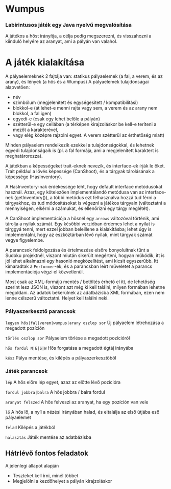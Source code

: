 # Wumpus
### Labirintusos játék egy Java nyelvű megvalósítása
A játékos a hőst irányítja, a célja pedig megszerezni, és visszahozni a kiinduló helyére az aranyat, ami a pályán van valahol.
# A játék kialakítása
A pályaelemeknek 2 fajtája van: statikus pályaelemek (a fal, a verem, és az arany), és lények (a hős és a Wumpus)
A pályaelemek tulajdonságai alapvetően:
- név
- szimbólum (megjelenített és egységesített / kompatibilitási)
- blokkol-e (át lehet-e menni rajta vagy sem, a verem és az arany nem blokkol, a fal igen)
- egyedi-e (csak egy lehet belőle a pályán)
- szétterül-e egy cellában (a térképen kirajzoláskor be kell-e teríteni a mezőt a karakterével, 
- vagy elég középre rajzolni egyet. A verem szétterül az érthetőség miatt)

Minden pályaelem rendelkezik ezekkel a tulajdonságokkal, és lehetnek egyedi tulajdonságaik is 
(pl. a fal formája, ami a megjelenített karaktert is meghatárorozza).

A játékban a képességeket trait-eknek nevezik, és interface-ek írják le őket. 
Trait például a lövés képessége (CanShoot), és a tárgyak tárolásának a képessége (HasInventory).

A HasInventory-nak érdekessége leht, hogy default interface metódusokat használ. 
Azaz, egy kötelezően implementálandó metódusa van az interface-nek (getInventory()), 
a többi metódus ezt felhasználva hozzá tud férni a tárgyakhoz, és tud módosításokat is végezni
a játékos tárgyain (változtatni a mennyiségen, elkérni a számukat, és ellenőrizni egy tárgy meglétét).

A CanShoot implementációja a hősnél egy `arrows` változóval történik, ami tárolja a nyilak számát.
Egy későbbi verzióban érdemes lehet a nyilat is tárggyá tenni, mert ezzel jobban beleillene a kialakításba; 
lehet úgy is implementálni, hogy az eszköztárban lévő nyilak, mint tárgyak számát vegye figyelembe.

A parancsok feldolgozása és értelmezése elsőre bonyolultnak tűnt a Sudoku projektnél, 
viszont miután sikerült megérteni, hogyan működik, itt is jól lehet alkalmazni egy hasonló
megközelítést, ami kicsit egyszerűbb. Itt kimaradtak a `Performer`-ek, és 
a parancsban leírt műveletet a parancs implementációja végzi el közvetlenül.

Most csak az XML-formájú mentés / betöltés érhető el itt, de lehetőség szerint lesz JSON is, 
viszont azt még ki kell találni, milyen formában lehetne megoldani. Az adatok bekerülnek 
az adatbázisba XML formában, ezen nem lenne célszerű változtatni. Helyet kell találni neki.

### Pályaszerkesztő parancsok
`legyen hős|fal|verem|wumpus|arany oszlop sor`
Új pályaelem létrehozása a megadott pozíción

`törlés oszlop sor`
Pályaelem törlése a megadott pozícióról

`hős fordul N|E|S|W`
Hős forgatása a megadott égtáj irányába

`kész`
Pálya mentése, és kilépés a pályaszerkesztőből

### Játék parancsok
`lép`
A hős előre lép egyet, azaz az előtte lévő pozícióra

`fordul jobbra|balra`
A hős jobbra / balra fordul

`aranyat felszed`
A hős felveszi az aranyat, ha egy pozíción van vele

`lő`
A hős lő, a nyíl a nézési irányában halad, és eltalálja az első útjába eső pályaelemet

`felad`
Kilépés a játékból

`halasztás`
Játék mentése az adatbázisba

## Hátrlévő fontos feladatok
A jelenlegi állapot alapján
- Teszteket kell írni, minél többet
- Megjelölni a kezdőhelyet a pályán kirajzoláskor
